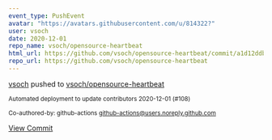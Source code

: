 ```yaml
---
event_type: PushEvent
avatar: "https://avatars.githubusercontent.com/u/814322?"
user: vsoch
date: 2020-12-01
repo_name: vsoch/opensource-heartbeat
html_url: https://github.com/vsoch/opensource-heartbeat/commit/a1d12ddb1fe8d983f253bb4e5bde62659982d8a5
repo_url: https://github.com/vsoch/opensource-heartbeat
---
```


<a href='https://github.com/vsoch' target='_blank'>vsoch</a> pushed to <a href='https://github.com/vsoch/opensource-heartbeat' target='_blank'>vsoch/opensource-heartbeat</a>

<small>Automated deployment to update contributors 2020-12-01 (#108)

Co-authored-by: github-actions <github-actions@users.noreply.github.com></small>

<a href='https://github.com/vsoch/opensource-heartbeat/commit/a1d12ddb1fe8d983f253bb4e5bde62659982d8a5' target='_blank'>View Commit</a>
